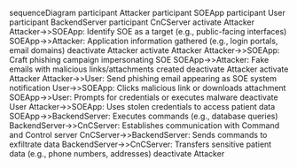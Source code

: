sequenceDiagram
    participant Attacker
    participant SOEApp
    participant User
    participant BackendServer
    participant CnCServer
    activate Attacker
    Attacker->>SOEApp: Identify SOE as a target (e.g., public-facing interfaces)
    SOEApp->>Attacker: Application information gathered (e.g., login portals, email domains)
    deactivate Attacker
    activate Attacker
    Attacker->>SOEApp: Craft phishing campaign impersonating SOE
    SOEApp->>Attacker: Fake emails with malicious links/attachments created
    deactivate Attacker
    activate Attacker
    Attacker->>User: Send phishing email appearing as SOE system notification
    User->>SOEApp: Clicks malicious link or downloads attachment
    SOEApp->>User: Prompts for credentials or executes malware
    deactivate User
    Attacker->>SOEApp: Uses stolen credentials to access patient data
    SOEApp->>BackendServer: Executes commands (e.g., database queries)
    BackendServer->>CnCServer: Establishes communication with Command and Control server
    CnCServer->>BackendServer: Sends commands to exfiltrate data
    BackendServer->>CnCServer: Transfers sensitive patient data (e.g., phone numbers, addresses)
    deactivate Attacker
